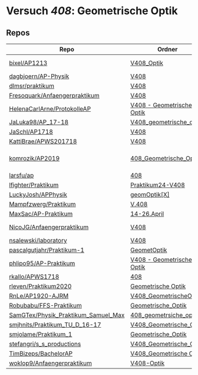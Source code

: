 # Versuch *408*: Geometrische Optik

## Repos

|                                       Repo                                       |                                                                     Ordner                                                                      |                                                                                                                                                      PDFs                                                                                                                                                       |
|----------------------------------------------------------------------------------|-------------------------------------------------------------------------------------------------------------------------------------------------|-----------------------------------------------------------------------------------------------------------------------------------------------------------------------------------------------------------------------------------------------------------------------------------------------------------------|
|[bixel/AP1213](../repo/bixel/AP1213)                                              |[V408_Optik](https://github.com/bixel/AP1213/tree/master/V408_Optik)                                                                             |[00_protokoll.pdf](https://docs.google.com/viewer?url=https://raw.githubusercontent.com/bixel/AP1213/master/V408_Optik/00_protokoll.pdf)<br/>[anleitung_V408.pdf](https://docs.google.com/viewer?url=https://raw.githubusercontent.com/bixel/AP1213/master/V408_Optik/anleitung_V408.pdf)                        |
|[dagbjoern/AP-Physik](../repo/dagbjoern/AP-Physik)                                |[V408](https://github.com/dagbjoern/AP-Physik/tree/master/V408)                                                                                  |–                                                                                                                                                                                                                                                                                                                |
|[dlmsr/praktikum](../repo/dlmsr/praktikum)                                        |[V408](https://github.com/dlmsr/praktikum/tree/master/V408)                                                                                      |–                                                                                                                                                                                                                                                                                                                |
|[Fresoquark/Anfaengerpraktikum](../repo/Fresoquark/Anfaengerpraktikum)            |[V408](https://github.com/Fresoquark/Anfaengerpraktikum/tree/master/V408)                                                                        |[main.pdf](https://docs.google.com/viewer?url=https://raw.githubusercontent.com/NicoWeio/awesome-ap-pdfs/main/Fresoquark%E2%88%95Anfaengerpraktikum/408/main.pdf) \*                                                                                                                                             |
|[HelenaCarlArne/ProtokolleAP](../repo/HelenaCarlArne/ProtokolleAP)                |[V408 - Geometrische Optik](https://github.com/HelenaCarlArne/ProtokolleAP/tree/master/V408%20-%20Geometrische%20Optik)                          |[Abgabe.pdf](https://docs.google.com/viewer?url=https://raw.githubusercontent.com/NicoWeio/awesome-ap-pdfs/main/HelenaCarlArne%E2%88%95ProtokolleAP/408/Abgabe.pdf) \*                                                                                                                                           |
|[JaLuka98/AP_17-18](../repo/JaLuka98/AP_17-18)                                    |[V408_geometrische_optik](https://github.com/JaLuka98/AP_17-18/tree/master/V408_geometrische_optik)                                              |–                                                                                                                                                                                                                                                                                                                |
|[JaSchl/AP1718](../repo/JaSchl/AP1718)                                            |[V408](https://github.com/JaSchl/AP1718/tree/master/V408)                                                                                        |–                                                                                                                                                                                                                                                                                                                |
|[KattiBrae/APWS201718](../repo/KattiBrae/APWS201718)                              |[V408](https://github.com/KattiBrae/APWS201718/tree/master/AP2/V408)                                                                             |–                                                                                                                                                                                                                                                                                                                |
|[komrozik/AP2019](../repo/komrozik/AP2019)                                        |[408_Geometrische_Optik](https://github.com/komrozik/AP2019/tree/master/408_Geometrische_Optik)                                                  |[V408-mrozik-kebekus.pdf](https://docs.google.com/viewer?url=https://raw.githubusercontent.com/komrozik/AP2019/master/408_Geometrische_Optik/V408-mrozik-kebekus.pdf)<br/>[V408.pdf](https://docs.google.com/viewer?url=https://raw.githubusercontent.com/komrozik/AP2019/master/408_Geometrische_Optik/V408.pdf)|
|[larsfu/ap](../repo/larsfu/ap)                                                    |[408](https://github.com/larsfu/ap/tree/master/408)                                                                                              |[main.pdf](https://docs.google.com/viewer?url=https://raw.githubusercontent.com/NicoWeio/awesome-ap-pdfs/main/larsfu%E2%88%95ap/408/main.pdf) \*                                                                                                                                                                 |
|[lfighter/Praktikum](../repo/lfighter/Praktikum)                                  |[Praktikum24-V408](https://github.com/lfighter/Praktikum/tree/master/Praktikum24-V408)                                                           |–                                                                                                                                                                                                                                                                                                                |
|[LuckyJosh/APPhysik](../repo/LuckyJosh/APPhysik)                                  |[geomOptik[X]](https://github.com/LuckyJosh/APPhysik/tree/master/geomOptik%5BX%5D)                                                               |–                                                                                                                                                                                                                                                                                                                |
|[Mampfzwerg/Praktikum](../repo/Mampfzwerg/Praktikum)                              |[V.408](https://github.com/Mampfzwerg/Praktikum/tree/master/V.408)                                                                               |[main.pdf](https://docs.google.com/viewer?url=https://raw.githubusercontent.com/Mampfzwerg/Praktikum/master/V.408/latex-template/main.pdf)                                                                                                                                                                       |
|[MaxSac/AP-Praktikum](../repo/MaxSac/AP-Praktikum)                                |[14-26.April](https://github.com/MaxSac/AP-Praktikum/tree/master/14-26.April)                                                                    |[main.pdf](https://docs.google.com/viewer?url=https://raw.githubusercontent.com/NicoWeio/awesome-ap-pdfs/main/MaxSac%E2%88%95AP-Praktikum/408/main.pdf) \*                                                                                                                                                       |
|[NicoJG/Anfaengerpraktikum](../repo/NicoJG/Anfaengerpraktikum)                    |[V408](https://github.com/NicoJG/Anfaengerpraktikum/tree/master/V408)                                                                            |[Abgabe.pdf](https://docs.google.com/viewer?url=https://raw.githubusercontent.com/NicoJG/Anfaengerpraktikum/master/V408/Abgabe.pdf)<br/>[main.pdf](https://docs.google.com/viewer?url=https://raw.githubusercontent.com/NicoWeio/awesome-ap-pdfs/main/NicoJG%E2%88%95Anfaengerpraktikum/408/main.pdf) \*         |
|[nsalewski/laboratory](../repo/nsalewski/laboratory)                              |[V408](https://github.com/nsalewski/laboratory/tree/master/V408)                                                                                 |[main.pdf](https://docs.google.com/viewer?url=https://raw.githubusercontent.com/NicoWeio/awesome-ap-pdfs/main/nsalewski%E2%88%95laboratory/408/main.pdf) \*                                                                                                                                                      |
|[pascalgutjahr/Praktikum-1](../repo/pascalgutjahr/Praktikum-1)                    |[GeometOptik](https://github.com/pascalgutjahr/Praktikum-1/tree/master/GeometOptik)                                                              |–                                                                                                                                                                                                                                                                                                                |
|[phlipo95/AP-Praktikum](../repo/phlipo95/AP-Praktikum)                            |[V408 - Geometrische Optik](https://github.com/phlipo95/AP-Praktikum/tree/master/V408%20-%20Geometrische%20Optik)                                |[main.pdf](https://docs.google.com/viewer?url=https://raw.githubusercontent.com/NicoWeio/awesome-ap-pdfs/main/phlipo95%E2%88%95AP-Praktikum/408/main.pdf) \*                                                                                                                                                     |
|[rkallo/APWS1718](../repo/rkallo/APWS1718)                                        |[408](https://github.com/rkallo/APWS1718/tree/master/408)                                                                                        |[main.pdf](https://docs.google.com/viewer?url=https://raw.githubusercontent.com/rkallo/APWS1718/master/408/main.pdf)                                                                                                                                                                                             |
|[rleven/Praktikum2020](../repo/rleven/Praktikum2020)                              |[Geometrische Optik](https://github.com/rleven/Praktikum2020/tree/master/Geometrische%20Optik)                                                   |[main.pdf](https://docs.google.com/viewer?url=https://raw.githubusercontent.com/NicoWeio/awesome-ap-pdfs/main/rleven%E2%88%95Praktikum2020/408/main.pdf) \*                                                                                                                                                      |
|[RnLe/AP1920-AJRM](../repo/RnLe/AP1920-AJRM)                                      |[V408_GeometrischeOptik](https://github.com/RnLe/AP1920-AJRM/tree/master/V408_GeometrischeOptik)                                                 |[V408.pdf](https://docs.google.com/viewer?url=https://raw.githubusercontent.com/RnLe/AP1920-AJRM/master/V408_GeometrischeOptik/V408.pdf)                                                                                                                                                                         |
|[Robubabu/FFS-Praktikum](../repo/Robubabu/FFS-Praktikum)                          |[Geometrische_Optik](https://github.com/Robubabu/FFS-Praktikum/tree/master/Geometrische_Optik)                                                   |[V408.pdf](https://docs.google.com/viewer?url=https://raw.githubusercontent.com/Robubabu/FFS-Praktikum/master/Versuchs_pdfs/SS/V408.pdf)                                                                                                                                                                         |
|[SamGTex/Physik_Praktikum_Samuel_Max](../repo/SamGTex/Physik_Praktikum_Samuel_Max)|[408_geometrsiche_optik](https://github.com/SamGTex/Physik_Praktikum_Samuel_Max/tree/master/408_geometrsiche_optik)                              |[main.pdf](https://docs.google.com/viewer?url=https://raw.githubusercontent.com/NicoWeio/awesome-ap-pdfs/main/SamGTex%E2%88%95Physik_Praktikum_Samuel_Max/408/main.pdf) \*                                                                                                                                       |
|[smjhnits/Praktikum_TU_D_16-17](../repo/smjhnits/Praktikum_TU_D_16-17)            |[V408_Geometrische_Optik](https://github.com/smjhnits/Praktikum_TU_D_16-17/tree/master/Anf%C3%A4ngerpraktikum/Protokolle/V408_Geometrische_Optik)|[V408.pdf](https://docs.google.com/viewer?url=https://raw.githubusercontent.com/smjhnits/Praktikum_TU_D_16-17/master/Anf%C3%A4ngerpraktikum/Fertige%20Protokolle/V408.pdf)                                                                                                                                       |
|[smjolame/Praktikum_1](../repo/smjolame/Praktikum_1)                              |[Geometrische_Optik](https://github.com/smjolame/Praktikum_1/tree/master/Geometrische_Optik)                                                     |[V408.pdf](https://docs.google.com/viewer?url=https://raw.githubusercontent.com/smjolame/Praktikum_1/master/Geometrische_Optik/V408.pdf)                                                                                                                                                                         |
|[stefangri/s_s_productions](../repo/stefangri/s_s_productions)                    |[V408_Geometrische_Optik](https://github.com/stefangri/s_s_productions/tree/master/PHY341/V408_Geometrische_Optik)                               |–                                                                                                                                                                                                                                                                                                                |
|[TimBizeps/BachelorAP](../repo/TimBizeps/BachelorAP)                              |[V408_Geometrische Optik](https://github.com/TimBizeps/BachelorAP/tree/master/V408_Geometrische%20Optik)                                         |[V408.pdf](https://docs.google.com/viewer?url=https://raw.githubusercontent.com/TimBizeps/BachelorAP/master/V408_Geometrische%20Optik/V408.pdf)                                                                                                                                                                  |
|[woklop9/Anfaengerpraktikum](../repo/woklop9/Anfaengerpraktikum)                  |[V408-Optik](https://github.com/woklop9/Anfaengerpraktikum/tree/master/V408-Optik)                                                               |[main.pdf](https://docs.google.com/viewer?url=https://raw.githubusercontent.com/NicoWeio/awesome-ap-pdfs/main/woklop9%E2%88%95Anfaengerpraktikum/408/main.pdf) \*                                                                                                                                                |
